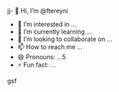 jj- 👋 Hi, I’m @ftereyni
- 👀 I’m interested in ...
- 🌱 I’m currently learning ...
- 💞️ I’m looking to collaborate on ...
- 📫 How to reach me ...
- 😄 Pronouns: ...5
- ⚡ Fun fact: ...

<!---
ftereyni/ftereyni is a ✨ special ✨ repository because its `README.md` (thi65s file) appears on your GitHub profile.
You can click the Preview link to take a look at your changes.
--->
gsf
